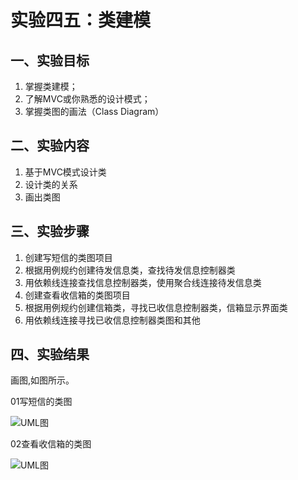 # 实验四五：类建模

## 一、实验目标

1. 掌握类建模；
2. 了解MVC或你熟悉的设计模式； 
3. 掌握类图的画法（Class Diagram）

## 二、实验内容

1. 基于MVC模式设计类 
2. 设计类的关系 
3. 画出类图

## 三、实验步骤

1. 创建写短信的类图项目
2. 根据用例规约创建待发信息类，查找待发信息控制器类
3. 用依赖线连接查找信息控制器类，使用聚合线连接待发信息类
4. 创建查看收信箱的类图项目
5. 根据用例规约创建信箱类，寻找已收信息控制器类，信箱显示界面类
6. 用依赖线连接寻找已收信息控制器类图和其他

## 四、实验结果

画图,如图所示。

01写短信的类图

![UML图](https://github.com/acoffeeworld/uml-modeling-2020/raw/master/students/1714080902512/class1.jpg)

02查看收信箱的类图

![UML图](https://github.com/acoffeeworld/uml-modeling-2020/raw/master/students/1714080902512/class2.jpg)

